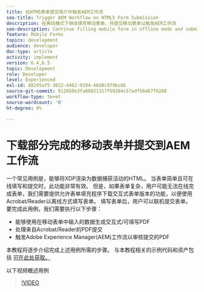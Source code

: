 ```yaml
---
title: 在HTM5表单提交简介中触发AEM工作流
seo-title: Trigger AEM Workflow on HTML5 Form Submission
description: 在离线模式下继续填写移动表单，并提交移动表单以触发AEM工作流
seo-description: Continue filling mobile form in offline mode and submit mobile form to trigger AEM workflow
feature: Mobile Forms
topics: development
audience: developer
doc-type: article
activity: implement
version: 6.4,6.5
topic: Development
role: Developer
level: Experienced
exl-id: 88295af5-3022-4462-9194-46d8c979bc8b
source-git-commit: 012850e3fa80021317f59384c57adf56d67f0280
workflow-type: tm+mt
source-wordcount: '0'
ht-degree: 0%

---
```


# 下载部分完成的移动表单并提交到AEM工作流

一个常见用例是，能够将XDP渲染为数据捕获活动的HTML。 当表单简单且可在线填写和提交时，此功能非常有效。 但是，如果表单复杂，用户可能无法在线完成表单，我们需要提供允许表单填充程序下载交互式表单版本的功能，以便使用Acrobat/Reader以离线方式填写表单。 填写表单后，用户可以联机提交表单。
要完成此用例，我们需要执行以下步骤：

* 能够使用在移动表单中输入的数据生成交互式/可填写PDF
* 处理来自Acrobat/Reader的PDF提交
* 触发Adobe Experience Manager(AEM)工作流以审核提交的PDF

本教程将逐步介绍完成上述用例所需的步骤。 与本教程相关的示例代码和资产包括 [可在此处获取。](part-four.md)

以下视频概述用例

>[!VIDEO](https://video.tv.adobe.com/v/29677?quality=9&learn=on)
